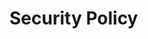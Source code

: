 # Security Policy

<!DOCTYPE html>
<html lang="en">
  <title> </title>
  <meta name="viewport" content="width=device-width, initial-scale=1">
  <link rel="stylesheet" href="https://unpkg.com/tachyons/css/tachyons.min.css">
  <body>

  </body>
</html>
